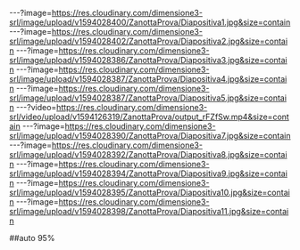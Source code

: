 ---?image=https://res.cloudinary.com/dimensione3-srl/image/upload/v1594028400/ZanottaProva/Diapositiva1.jpg&size=contain
---?image=https://res.cloudinary.com/dimensione3-srl/image/upload/v1594028402/ZanottaProva/Diapositiva2.jpg&size=contain
---?image=https://res.cloudinary.com/dimensione3-srl/image/upload/v1594028386/ZanottaProva/Diapositiva3.jpg&size=contain
---?image=https://res.cloudinary.com/dimensione3-srl/image/upload/v1594028387/ZanottaProva/Diapositiva4.jpg&size=contain
---?image=https://res.cloudinary.com/dimensione3-srl/image/upload/v1594028387/ZanottaProva/Diapositiva5.jpg&size=contain
---?video=https://res.cloudinary.com/dimensione3-srl/video/upload/v1594126319/ZanottaProva/output_rFZfSw.mp4&size=contain
---?image=https://res.cloudinary.com/dimensione3-srl/image/upload/v1594028390/ZanottaProva/Diapositiva7.jpg&size=contain
---?image=https://res.cloudinary.com/dimensione3-srl/image/upload/v1594028392/ZanottaProva/Diapositiva8.jpg&size=contain
---?image=https://res.cloudinary.com/dimensione3-srl/image/upload/v1594028394/ZanottaProva/Diapositiva9.jpg&size=contain
---?image=https://res.cloudinary.com/dimensione3-srl/image/upload/v1594028395/ZanottaProva/Diapositiva10.jpg&size=contain
---?image=https://res.cloudinary.com/dimensione3-srl/image/upload/v1594028398/ZanottaProva/Diapositiva11.jpg&size=contain

##auto 95%
